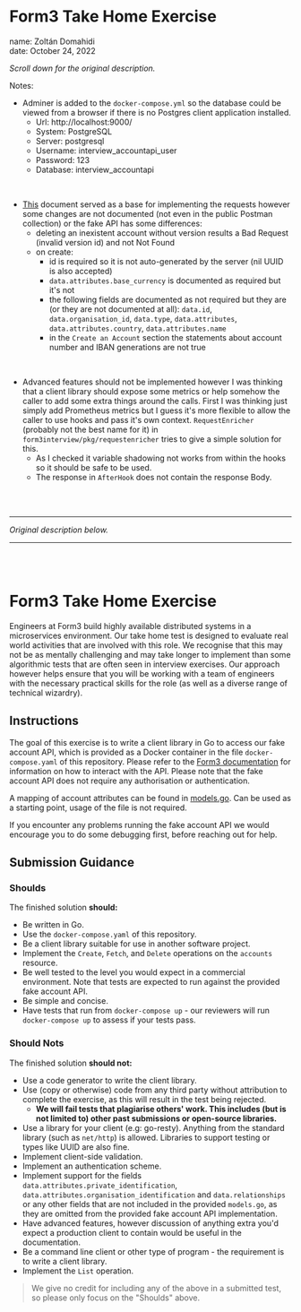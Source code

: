 # Form3 Take Home Exercise

name: Zoltán Domahidi  
date: October 24, 2022

*Scroll down for the original description.*

Notes:
- Adminer is added to the `docker-compose.yml` so the database could be viewed from a browser if there is no Postgres client application installed.
  - Url: http://localhost:9000/
  - System: PostgreSQL
  - Server: postgresql
  - Username: interview_accountapi_user
  - Password: 123
  - Database: interview_accountapi  
<br/>

- [This](https://www.api-docs.form3.tech/api/schemes/sepa-direct-debit/accounts/accounts) document served as a base for implementing the requests however some changes are not documented (not even in the public Postman collection) or the fake API has some differences:
  - deleting an inexistent account without version results a Bad Request (invalid version id) and not Not Found
  - on create:
    - id is required so it is not auto-generated by the server (nil UUID is also accepted)
    - `data.attributes.base_currency` is documented as required but it's not
    - the following fields are documented as not required but they are (or they are not documented at all): `data.id`, `data.organisation_id`, `data.type`, `data.attributes`, `data.attributes.country`, `data.attributes.name`
    - in the `Create an Account` section the statements about account number and IBAN generations are not true  
<br/>

- Advanced features should not be implemented however I was thinking that a client library should expose some metrics or help somehow the caller to add some extra things around the calls. First I was thinking just simply add Prometheus metrics but I guess it's more flexible to allow the caller to use hooks and pass it's own context. `RequestEnricher` (probably not the best name for it) in `form3interview/pkg/requestenricher` tries to give a simple solution for this. 
  - As I checked it variable shadowing not works from within the hooks so it should be safe to be used. 
  - The response in `AfterHook` does not contain the response Body.  
<br/>


<br/>

---

*Original description below.*

---
<br/>
<br/>

# Form3 Take Home Exercise

Engineers at Form3 build highly available distributed systems in a microservices environment. Our take home test is designed to evaluate real world activities that are involved with this role. We recognise that this may not be as mentally challenging and may take longer to implement than some algorithmic tests that are often seen in interview exercises. Our approach however helps ensure that you will be working with a team of engineers with the necessary practical skills for the role (as well as a diverse range of technical wizardry). 

## Instructions
The goal of this exercise is to write a client library in Go to access our fake account API, which is provided as a Docker
container in the file `docker-compose.yaml` of this repository. Please refer to the
[Form3 documentation](https://www.api-docs.form3.tech/api/tutorials/getting-started/create-an-account) for information on how to interact with the API. Please note that the fake account API does not require any authorisation or authentication.

A mapping of account attributes can be found in [models.go](./models.go). Can be used as a starting point, usage of the file is not required.

If you encounter any problems running the fake account API we would encourage you to do some debugging first,
before reaching out for help.

## Submission Guidance

### Shoulds

The finished solution **should:**
- Be written in Go.
- Use the `docker-compose.yaml` of this repository.
- Be a client library suitable for use in another software project.
- Implement the `Create`, `Fetch`, and `Delete` operations on the `accounts` resource.
- Be well tested to the level you would expect in a commercial environment. Note that tests are expected to run against the provided fake account API.
- Be simple and concise.
- Have tests that run from `docker-compose up` - our reviewers will run `docker-compose up` to assess if your tests pass.

### Should Nots

The finished solution **should not:**
- Use a code generator to write the client library.
- Use (copy or otherwise) code from any third party without attribution to complete the exercise, as this will result in the test being rejected.
    - **We will fail tests that plagiarise others' work. This includes (but is not limited to) other past submissions or open-source libraries.**
- Use a library for your client (e.g: go-resty). Anything from the standard library (such as `net/http`) is allowed. Libraries to support testing or types like UUID are also fine.
- Implement client-side validation.
- Implement an authentication scheme.
- Implement support for the fields `data.attributes.private_identification`, `data.attributes.organisation_identification`
  and `data.relationships` or any other fields that are not included in the provided `models.go`, as they are omitted from the provided fake account API implementation.
- Have advanced features, however discussion of anything extra you'd expect a production client to contain would be useful in the documentation.
- Be a command line client or other type of program - the requirement is to write a client library.
- Implement the `List` operation.
> We give no credit for including any of the above in a submitted test, so please only focus on the "Shoulds" above.
